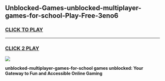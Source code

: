 
## Unblocked-Games-unblocked-multiplayer-games-for-school-Play-Free-3eno6
<h3>
<a href="https://premium76.site?title=unblocked-multiplayer-games-for-school&ref=15A">CLICK TO PLAY</a></h3>
<hr>

<h3>
<a href="https://premium76.site?title=unblocked-multiplayer-games-for-school&ref=15A">CLICK 2 PLAY</a>
  
</h3>

<a href="https://premium76.site?title=unblocked-multiplayer-games-for-school&ref=15A"><img src="https://clearcache.store/games.png"></a>


**unblocked-multiplayer-games-for-school games unblocked: Your Gateway to Fun and Accessible Online Gaming**
